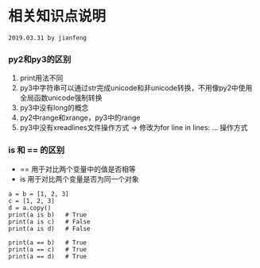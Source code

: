 # 相关知识点说明
`2019.03.31 by jianfeng`

### py2和py3的区别
1. print用法不同
2. py3中字符串可以通过str完成unicode和非unicode转换，不用像py2中使用全局函数unicode强制转换
3. py3中没有long的概念
4. py2中range和xrange，py3中的range
5. py3中没有xreadlines文件操作方式 -> 修改为for line in lines: ... 操作方式

### is 和 == 的区别
- == 用于对比两个变量中的值是否相等
- is 用于对比两个变量是否为同一个对象
```
a = b = [1, 2, 3]
c = [1, 2, 3]
d = a.copy()
print(a is b)   # True
print(a is c)   # False
print(a is d)   # False

print(a == b)   # True
print(a == c)   # True
print(a == d)   # True
```

